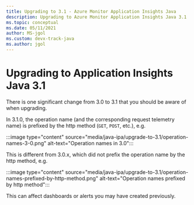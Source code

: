 ```yaml
---
title: Upgrading to 3.1 - Azure Monitor Application Insights Java
description: Upgrading to Azure Monitor Application Insights Java 3.1
ms.topic: conceptual
ms.date: 05/11/2021
author: MS-jgol
ms.custom: devx-track-java
ms.author: jgol
---
```


# Upgrading to Application Insights Java 3.1

There is one significant change from 3.0 to 3.1 that you should be aware of when upgrading.

In 3.1.0, the operation name (and the corresponding request telemetry name) is prefixed by the http method
(`GET`, `POST`, etc.), e.g.

:::image type="content" source="media/java-ipa/upgrade-to-3.1/operation-names-3-0.png" alt-text="Operation names in 3.0":::

This is different from 3.0.x, which did not prefix the operation name by the http method, e.g.

:::image type="content" source="media/java-ipa/upgrade-to-3.1/operation-names-prefixed-by-http-method.png" alt-text="Operation names prefixed by http method":::

This can affect dashboards or alerts you may have created previously.